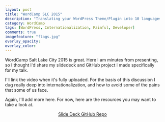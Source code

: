 ```yaml
---
layout: post
title: "WordCamp SLC 2015"
description: "Translating your WordPress Theme/Plugin into 10 languages in less than a week."
category: WordCamp
tags: [WordPress, Internationalization, Painful, Developer]
comments: true
imagefeature: "flags.jpg"
overlay_opacity: 
overlay_color: 
---
```


WordCamp Salt Lake City 2015 is great. Here I am minutes from presenting, so I thought I'd share my slidedeck and GitHub project I made specifically for my talk.

I'll link the video when it's fully uploaded. For the basis of this discussion I dug really deep into internationalization, and how to avoid some of the pains that some of us face.

Again, I'll add more here. For now, here are the resources you may want to take a look at.
<center>
<a href="/assets/files/WordCamp-SLC-2015-Dovy_Paukstys.pdf" data-toggle="tooltip" title="" class="btn btn-success btn-large" data-original-title="Download my Slide Deck">
	Slide Deck
</a>

<a href="https://github.com/reduxframework/grunt-transifex-wordpress/" target="_blank" data-toggle="tooltip" title="" class="btn btn-info btn-large" data-original-title="Everything you need to get started">
	GitHub Repo
</a>
</center>